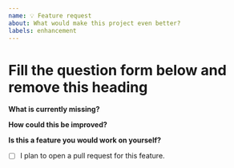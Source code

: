 ```yaml
---
name: 💡 Feature request
about: What would make this project even better?
labels: enhancement
---
```


# Fill the question form below and remove this heading

**What is currently missing?**

<!-- Please, describe what is currently missing and why should it be present in the project. -->

**How could this be improved?**

<!-- If you already know how this could be approached, please provide some brief explanation about it. -->

**Is this a feature you would work on yourself?**

- [ ] I plan to open a pull request for this feature.
